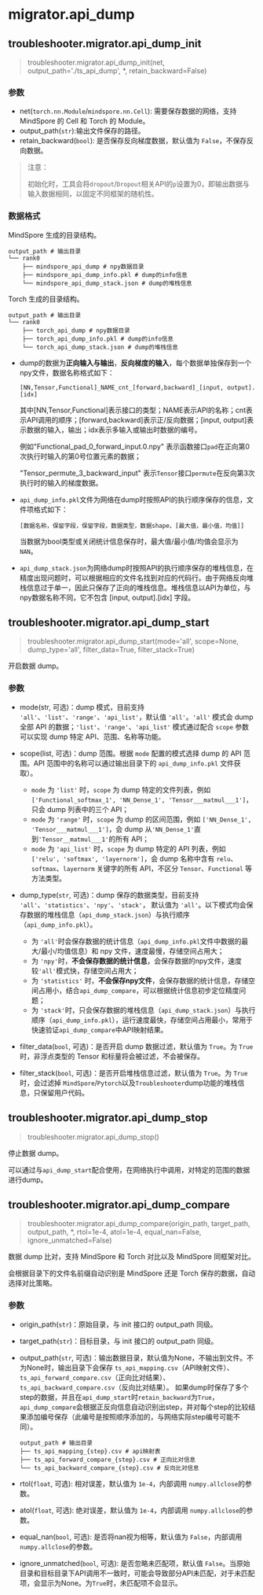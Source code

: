 # migrator.api_dump

## troubleshooter.migrator.api_dump_init

> troubleshooter.migrator.api_dump_init(net, output_path='./ts_api_dump', *, retain_backward=False)

### 参数

- net(`torch.nn.Module`/`mindspore.nn.Cell`): 需要保存数据的网络，支持 MindSpore 的 Cell 和 Torch 的 Module。
- output_path(`str`):输出文件保存的路径。
- retain_backward(`bool`): 是否保存反向梯度数据，默认值为 `False`，不保存反向数据。

> 注意：
>
> 初始化时，工具会将`dropout`/`Dropout`相关API的`p`设置为0，即输出数据与输入数据相同，以固定不同框架的随机性。

### 数据格式

MindSpore 生成的目录结构。

```
output_path # 输出目录
└── rank0
    ├── mindspore_api_dump # npy数据目录
    ├── mindspore_api_dump_info.pkl # dump的info信息
    └── mindspore_api_dump_stack.json # dump的堆栈信息
```

Torch 生成的目录结构。

```
output_path # 输出目录
└── rank0
    ├── torch_api_dump # npy数据目录
    ├── torch_api_dump_info.pkl # dump的info信息
    └── torch_api_dump_stack.json # dump的堆栈信息
```

- dump的数据为**正向输入与输出**，**反向梯度的输入**，每个数据单独保存到一个npy文件，数据名称格式如下：

  ```
  [NN,Tensor,Functional]_NAME_cnt_[forward,backward]_[input, output].[idx]
  ```

  其中[NN,Tensor,Functional]表示接口的类型；NAME表示API的名称；cnt表示API调用的顺序；[forward,backward]表示正/反向数据；[input, output]表示数据的输入，输出；idx表示多输入或输出时数据的编号。

  例如"Functional_pad_0_forward_input.0.npy" 表示函数接口`pad`在正向第0次执行时输入的第0号位置元素的数据；

  "Tensor_permute_3_backward_input" 表示`Tensor`接口`permute`在反向第3次执行时的输入的梯度数据。

- `api_dump_info.pkl`文件为网络在dump时按照API的执行顺序保存的信息，文件项格式如下：
  ```
  [数据名称，保留字段，保留字段，数据类型，数据shape，[最大值，最小值，均值]]
  ```
  当数据为bool类型或关闭统计信息保存时，最大值/最小值/均值会显示为`NAN`。

- `api_dump_stack.json`为网络dump时按照API的执行顺序保存的堆栈信息，在精度出现问题时，可以根据相应的文件名找到对应的代码行。由于网络反向堆栈信息过于单一，因此只保存了正向的堆栈信息。堆栈信息以API为单位，与npy数据名称不同，它不包含 [input, output].[idx] 字段。

## troubleshooter.migrator.api_dump_start

> troubleshooter.migrator.api_dump_start(mode='all', scope=None, dump_type='all', filter_data=True, filter_stack=True)

开启数据 dump。

### 参数

- mode(str, 可选)：dump 模式，目前支持 `'all'`、`'list'`、`'range'`、`'api_list'`，默认值 `'all'`。`'all'` 模式会 dump 全部 API 的数据；`'list'`、`'range'`、`'api_list'` 模式通过配合 `scope` 参数可以实现 dump 特定 API、范围、名称等功能。

- scope(list, 可选)：dump 范围。根据 `mode` 配置的模式选择 dump 的 API 范围。API 范围中的名称可以通过输出目录下的 `api_dump_info.pkl` 文件获取）。

  - `mode` 为 `'list'` 时，`scope` 为 dump 特定的文件列表，例如 `['Functional_softmax_1', 'NN_Dense_1', 'Tensor___matmul___1']`，只会 dump 列表中的三个 API；
  - `mode` 为 `'range'` 时，`scope` 为 dump 的区间范围，例如 `['NN_Dense_1', 'Tensor___matmul___1']`，会 dump 从`'NN_Dense_1'`直到`'Tensor__matmul___1'`的所有 API；
  - `mode` 为 `'api_list'` 时，`scope` 为 dump 特定的 API 列表，例如 `['relu', 'softmax', 'layernorm']`，会 dump 名称中含有 `relu`、`softmax`、`layernorm` 关键字的所有 API，不区分 `Tensor`、`Functional` 等方法类型。

- dump_type(`str`, 可选)：dump 保存的数据类型，目前支持 `'all'`、`'statistics'`、`'npy'`、`'stack'`， 默认值为 `'all'`。以下模式均会保存数据的堆栈信息（`api_dump_stack.json`）与执行顺序（`api_dump_info.pkl`）。

  - 为 `'all'`时会保存数据的统计信息（`api_dump_info.pkl`文件中数据的最大/最小/均值信息）和 npy 文件，速度最慢，存储空间占用大；
  - 为 `'npy'`时，**不会保存数据的统计信息**，会保存数据的npy文件，速度较`'all'`模式快，存储空间占用大；
  - 为 `'statistics'` 时，**不会保存npy文件**，会保存数据的统计信息，存储空间占用小，结合`api_dump_compare`，可以根据统计信息初步定位精度问题；
  - 为 `'stack'`时，只会保存数据的堆栈信息（`api_dump_stack.json`）与执行顺序（`api_dump_info.pkl`），运行速度最快，存储空间占用最小，常用于快速验证`api_dump_compare`中API映射结果。

- filter_data(`bool`, 可选)：是否开启 dump 数据过滤，默认值为 `True`。为 `True` 时，非浮点类型的 Tensor 和标量将会被过滤，不会被保存。

- filter_stack(`bool`, 可选)：是否开启堆栈信息过滤，默认值为 `True`。为 `True`时，会过滤掉 `MindSpore`/`Pytorch`以及`Troubleshooter`dump功能的堆栈信息，只保留用户代码。

## troubleshooter.migrator.api_dump_stop

> troubleshooter.migrator.api_dump_stop()

停止数据 dump。

可以通过与`api_dump_start`配合使用，在网络执行中调用，对特定的范围的数据进行dump。

## troubleshooter.migrator.api_dump_compare

> troubleshooter.migrator.api_dump_compare(origin_path, target_path, output_path, *, rtol=1e-4, atol=1e-4, equal_nan=False, ignore_unmatched=False)

数据 dump 比对，支持 MindSpore 和 Torch 对比以及 MindSpore 同框架对比。

会根据目录下的文件名前缀自动识别是 MindSpore 还是 Torch 保存的数据，自动选择对比策略。

### 参数

- origin_path(`str`)：原始目录，与 init 接口的 output_path 同级。
- target_path(`str`)：目标目录，与 init 接口的 output_path 同级。
- output_path(`str`, 可选)：输出数据目录，默认值为None，不输出到文件。不为None时，输出目录下会保存 `ts_api_mapping.csv`（API映射文件）、 `ts_api_forward_compare.csv`（正向比对结果）、`ts_api_backward_compare.csv`（反向比对结果）。
如果dump时保存了多个step的数据，并且在`api_dump_start`时`retain_backward`为`True`，`api_dump_compare`会根据正反向信息自动识别出step，并对每个step的比较结果添加编号保存（此编号是按照顺序添加的，与网络实际step编号可能不同）。

  ```
  output_path # 输出目录
  ├── ts_api_mapping_{step}.csv # api映射表
  ├── ts_api_forward_compare_{step}.csv # 正向比对信息
  └── ts_api_backward_compare_{step}.csv # 反向比对信息
  ```

- rtol(`float`, 可选): 相对误差，默认值为 `1e-4`，内部调用 `numpy.allclose`的参数。
- atol(`float`, 可选): 绝对误差，默认值为 `1e-4`，内部调用 `numpy.allclose`的参数。
- equal_nan(`bool`, 可选): 是否将nan视为相等，默认值为 `False`，内部调用 `numpy.allclose`的参数。
- ignore_unmatched(`bool`, 可选): 是否忽略未匹配项，默认值 `False`。当原始目录和目标目录下API调用不一致时，可能会导致部分API未匹配，对于未匹配项，会显示为None。为`True`时，未匹配项不会显示。
